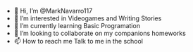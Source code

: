 - 👋 Hi, I’m @MarkNavarro117
- 👀 I’m interested in Videogames and Writing Stories
- 🌱 I’m currently learning Basic Programation
- 💞️ I’m looking to collaborate on my companions homeworks
- 📫 How to reach me Talk to me in the school

<!---
MarkNavarro117/MarkNavarro117 is a ✨ special ✨ repository because its `README.md` (this file) appears on your GitHub profile.
You can click the Preview link to take a look at your changes.
--->
